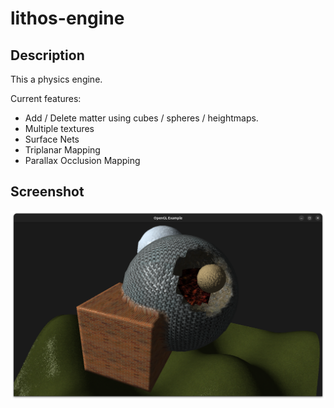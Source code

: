 # lithos-engine

## Description

This a physics engine.

Current features:

* Add / Delete matter using cubes / spheres / heightmaps.
* Multiple textures
* Surface Nets
* Triplanar Mapping
* Parallax Occlusion Mapping 

## Screenshot
![Alt text](screenshot.png?raw=true "Screenshot")

